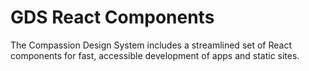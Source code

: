 # GDS React Components

The Compassion Design System includes a streamlined set of React components for
fast, accessible development of apps and static sites.
